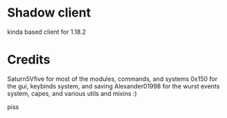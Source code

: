 # Shadow client

kinda based client for 1.18.2

# Credits

Saturn5Vfive for most of the modules, commands, and systems
0x150 for the gui, keybinds system, and saving
Alexander01998 for the wurst events system, capes, and various utils and mixins :)

piss
